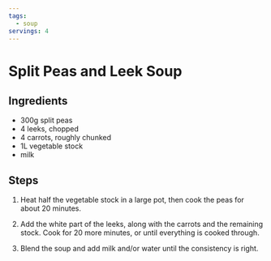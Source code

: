 ```yaml
---
tags:
  - soup
servings: 4
---
```


# Split Peas and Leek Soup

## Ingredients

- 300g split peas
- 4 leeks, chopped
- 4 carrots, roughly chunked
- 1L vegetable stock
- milk

## Steps

1. Heat half the vegetable stock in a large pot, then cook the peas for about 20 minutes.

2. Add the white part of the leeks, along with the carrots and the remaining stock. Cook for 20 more minutes, or until everything is cooked through.

3. Blend the soup and add milk and/or water until the consistency is right.
